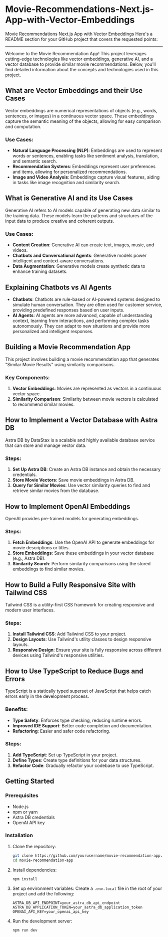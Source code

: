 # Movie-Recommendations-Next.js-App-with-Vector-Embeddings
Movie Recommendations Next.js App with Vector Embeddings
Here's a README section for your GitHub project that covers the requested points:

---



Welcome to the Movie Recommendation App! This project leverages cutting-edge technologies like vector embeddings, generative AI, and a vector database to provide similar movie recommendations. Below, you'll find detailed information about the concepts and technologies used in this project.

## What are Vector Embeddings and their Use Cases

Vector embeddings are numerical representations of objects (e.g., words, sentences, or images) in a continuous vector space. These embeddings capture the semantic meaning of the objects, allowing for easy comparison and computation. 

### Use Cases:
- **Natural Language Processing (NLP)**: Embeddings are used to represent words or sentences, enabling tasks like sentiment analysis, translation, and semantic search.
- **Recommendation Systems**: Embeddings represent user preferences and items, allowing for personalized recommendations.
- **Image and Video Analysis**: Embeddings capture visual features, aiding in tasks like image recognition and similarity search.

## What is Generative AI and its Use Cases

Generative AI refers to AI models capable of generating new data similar to the training data. These models learn the patterns and structures of the input data to produce creative and coherent outputs.

### Use Cases:
- **Content Creation**: Generative AI can create text, images, music, and videos.
- **Chatbots and Conversational Agents**: Generative models power intelligent and context-aware conversations.
- **Data Augmentation**: Generative models create synthetic data to enhance training datasets.

## Explaining Chatbots vs AI Agents

- **Chatbots**: Chatbots are rule-based or AI-powered systems designed to simulate human conversation. They are often used for customer service, providing predefined responses based on user inputs.
- **AI Agents**: AI agents are more advanced, capable of understanding context, learning from interactions, and performing complex tasks autonomously. They can adapt to new situations and provide more personalized and intelligent responses.

## Building a Movie Recommendation App

This project involves building a movie recommendation app that generates "Similar Movie Results" using similarity comparisons.

### Key Components:
1. **Vector Embeddings**: Movies are represented as vectors in a continuous vector space.
2. **Similarity Comparison**: Similarity between movie vectors is calculated to recommend similar movies.

## How to Implement a Vector Database with Astra DB

Astra DB by DataStax is a scalable and highly available database service that can store and manage vector data.

### Steps:
1. **Set Up Astra DB**: Create an Astra DB instance and obtain the necessary credentials.
2. **Store Movie Vectors**: Save movie embeddings in Astra DB.
3. **Query for Similar Movies**: Use vector similarity queries to find and retrieve similar movies from the database.

## How to Implement OpenAI Embeddings

OpenAI provides pre-trained models for generating embeddings.

### Steps:
1. **Fetch Embeddings**: Use the OpenAI API to generate embeddings for movie descriptions or titles.
2. **Store Embeddings**: Save these embeddings in your vector database (e.g., Astra DB).
3. **Similarity Search**: Perform similarity comparisons using the stored embeddings to find similar movies.

## How to Build a Fully Responsive Site with Tailwind CSS

Tailwind CSS is a utility-first CSS framework for creating responsive and modern user interfaces.

### Steps:
1. **Install Tailwind CSS**: Add Tailwind CSS to your project.
2. **Design Layouts**: Use Tailwind's utility classes to design responsive layouts.
3. **Responsive Design**: Ensure your site is fully responsive across different devices using Tailwind's responsive utilities.

## How to Use TypeScript to Reduce Bugs and Errors

TypeScript is a statically typed superset of JavaScript that helps catch errors early in the development process.

### Benefits:
- **Type Safety**: Enforces type checking, reducing runtime errors.
- **Improved IDE Support**: Better code completion and documentation.
- **Refactoring**: Easier and safer code refactoring.

### Steps:
1. **Add TypeScript**: Set up TypeScript in your project.
2. **Define Types**: Create type definitions for your data structures.
3. **Refactor Code**: Gradually refactor your codebase to use TypeScript.

## Getting Started

### Prerequisites

- Node.js
- npm or yarn
- Astra DB credentials
- OpenAI API key

### Installation

1. Clone the repository:
   ```sh
   git clone https://github.com/yourusername/movie-recommendation-app.git
   cd movie-recommendation-app
   ```

2. Install dependencies:
   ```sh
   npm install
   ```

3. Set up environment variables:
   Create a `.env.local` file in the root of your project and add the following:
   ```env
   ASTRA_DB_API_ENDPOINT=your_astra_db_api_endpoint
   ASTRA_DB_APPLICATION_TOKEN=your_astra_db_application_token
   OPENAI_API_KEY=your_openai_api_key
   ```

4. Run the development server:
   ```sh
   npm run dev
   ```


